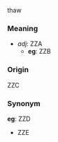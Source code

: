 thaw
### Meaning
+ _adj_: ZZA
    + __eg__: ZZB

### Origin

ZZC

### Synonym

__eg__: ZZD

+ ZZE


